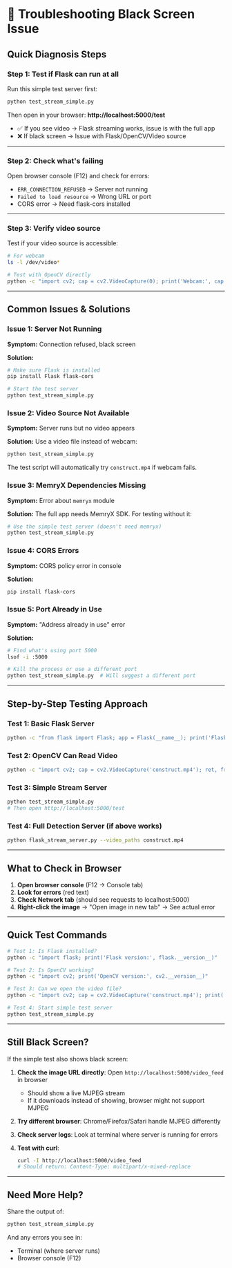 # 🔧 Troubleshooting Black Screen Issue

## Quick Diagnosis Steps

### Step 1: Test if Flask can run at all

Run this simple test server first:

```bash
python test_stream_simple.py
```

Then open in your browser: **http://localhost:5000/test**

- ✅ If you see video → Flask streaming works, issue is with the full app
- ❌ If black screen → Issue with Flask/OpenCV/Video source

---

### Step 2: Check what's failing

Open browser console (F12) and check for errors:
- `ERR_CONNECTION_REFUSED` → Server not running
- `Failed to load resource` → Wrong URL or port
- CORS error → Need flask-cors installed

---

### Step 3: Verify video source

Test if your video source is accessible:

```bash
# For webcam
ls -l /dev/video*

# Test with OpenCV directly
python -c "import cv2; cap = cv2.VideoCapture(0); print('Webcam:', cap.isOpened())"
```

---

## Common Issues & Solutions

### Issue 1: Server Not Running
**Symptom:** Connection refused, black screen

**Solution:**
```bash
# Make sure Flask is installed
pip install Flask flask-cors

# Start the test server
python test_stream_simple.py
```

### Issue 2: Video Source Not Available
**Symptom:** Server runs but no video appears

**Solution:** Use a video file instead of webcam:
```bash
python test_stream_simple.py
```

The test script will automatically try `construct.mp4` if webcam fails.

### Issue 3: MemryX Dependencies Missing
**Symptom:** Error about `memryx` module

**Solution:** The full app needs MemryX SDK. For testing without it:
```bash
# Use the simple test server (doesn't need memryx)
python test_stream_simple.py
```

### Issue 4: CORS Errors
**Symptom:** CORS policy error in console

**Solution:**
```bash
pip install flask-cors
```

### Issue 5: Port Already in Use
**Symptom:** "Address already in use" error

**Solution:**
```bash
# Find what's using port 5000
lsof -i :5000

# Kill the process or use a different port
python test_stream_simple.py  # Will suggest a different port
```

---

## Step-by-Step Testing Approach

### Test 1: Basic Flask Server
```bash
python -c "from flask import Flask; app = Flask(__name__); print('Flask works!')"
```

### Test 2: OpenCV Can Read Video
```bash
python -c "import cv2; cap = cv2.VideoCapture('construct.mp4'); ret, frame = cap.read(); print(f'Video read: {ret}, Frame shape: {frame.shape if ret else None}')"
```

### Test 3: Simple Stream Server
```bash
python test_stream_simple.py
# Then open http://localhost:5000/test
```

### Test 4: Full Detection Server (if above works)
```bash
python flask_stream_server.py --video_paths construct.mp4
```

---

## What to Check in Browser

1. **Open browser console** (F12 → Console tab)
2. **Look for errors** (red text)
3. **Check Network tab** (should see requests to localhost:5000)
4. **Right-click the image** → "Open image in new tab" → See actual error

---

## Quick Test Commands

```bash
# Test 1: Is Flask installed?
python -c "import flask; print('Flask version:', flask.__version__)"

# Test 2: Is OpenCV working?
python -c "import cv2; print('OpenCV version:', cv2.__version__)"

# Test 3: Can we open the video file?
python -c "import cv2; cap = cv2.VideoCapture('construct.mp4'); print('Opened:', cap.isOpened())"

# Test 4: Start simple test server
python test_stream_simple.py
```

---

## Still Black Screen?

If the simple test also shows black screen:

1. **Check the image URL directly**: Open `http://localhost:5000/video_feed` in browser
   - Should show a live MJPEG stream
   - If it downloads instead of showing, browser might not support MJPEG

2. **Try different browser**: Chrome/Firefox/Safari handle MJPEG differently

3. **Check server logs**: Look at terminal where server is running for errors

4. **Test with curl**:
   ```bash
   curl -I http://localhost:5000/video_feed
   # Should return: Content-Type: multipart/x-mixed-replace
   ```

---

## Need More Help?

Share the output of:
```bash
python test_stream_simple.py
```

And any errors you see in:
- Terminal (where server runs)
- Browser console (F12)

